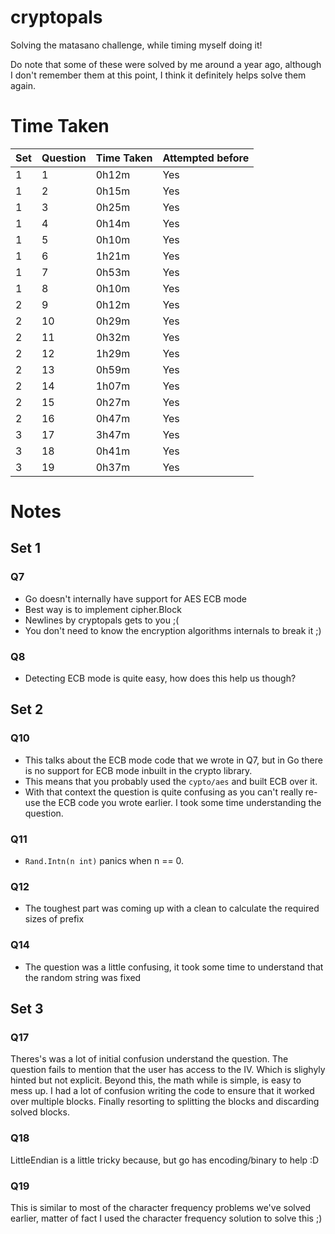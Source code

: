 # cryptopals

Solving the matasano challenge, while timing myself doing it!

Do note that some of these were solved by me around a year ago, although I don't remember them at this point, I think it definitely helps solve them again.

# Time Taken

| Set | Question | Time Taken | Attempted before |
| --- | -------- | ---------- | ---------------- |
|   1 |        1 | 0h12m      | Yes              |
|   1 |        2 | 0h15m      | Yes              |
|   1 |        3 | 0h25m      | Yes              |
|   1 |        4 | 0h14m      | Yes              |
|   1 |        5 | 0h10m      | Yes              |
|   1 |        6 | 1h21m      | Yes              |
|   1 |        7 | 0h53m      | Yes              |
|   1 |        8 | 0h10m      | Yes              |
|   2 |        9 | 0h12m      | Yes              |
|   2 |       10 | 0h29m      | Yes              |
|   2 |       11 | 0h32m      | Yes              |
|   2 |       12 | 1h29m      | Yes              |
|   2 |       13 | 0h59m      | Yes              |
|   2 |       14 | 1h07m      | Yes              |
|   2 |       15 | 0h27m      | Yes              |
|   2 |       16 | 0h47m      | Yes              |
|   3 |       17 | 3h47m      | Yes              |
|   3 |       18 | 0h41m      | Yes              |
|   3 |       19 | 0h37m      | Yes              |

# Notes

## Set 1

### Q7

- Go doesn't internally have support for AES ECB mode
- Best way is to implement cipher.Block
- Newlines by cryptopals gets to you ;(
- You don't need to know the encryption algorithms internals to break it ;)

### Q8

- Detecting ECB mode is quite easy, how does this help us though?

## Set 2

### Q10

- This talks about the ECB mode code that we wrote in Q7, but in Go there is no support for ECB mode inbuilt in the crypto library.
- This means that you probably used the `cypto/aes` and built ECB over it.
- With that context the question is quite confusing as you can't really re-use the ECB code you wrote earlier. I took some time understanding the question.

### Q11

- `Rand.Intn(n int)` panics when n == 0.

### Q12

- The toughest part was coming up with a clean to calculate the required sizes of prefix

### Q14

- The question was a little confusing, it took some time to understand that the random string was fixed

## Set 3

### Q17

Theres's was a lot of initial confusion understand the question. The question fails to mention that the user has access to the IV. Which is slighyly hinted but not explicit.
Beyond this, the math while is simple, is easy to mess up. I had a lot of confusion writing the code to ensure that it worked over multiple blocks. Finally resorting to splitting the blocks and discarding solved blocks.

### Q18

LittleEndian is a little tricky because, but go has encoding/binary to help :D 

### Q19

This is similar to most of the character frequency problems we've solved earlier, matter of fact I used the character frequency solution to solve this ;) 

